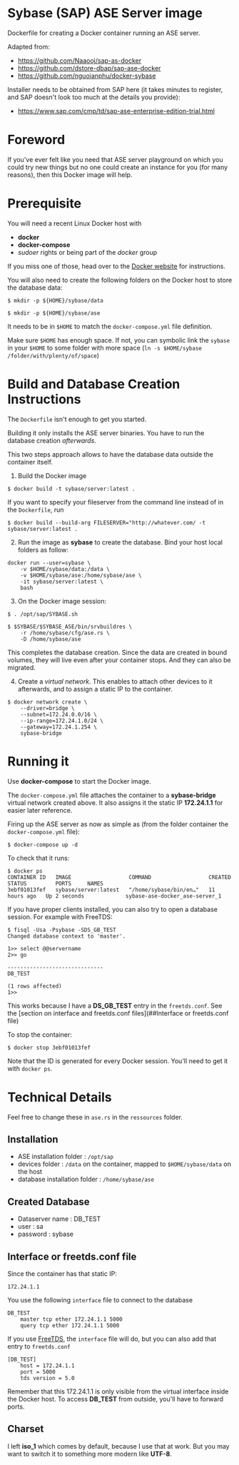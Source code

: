 Sybase (SAP) ASE Server image
=================================

Dockerfile for creating a Docker container running an ASE server.

Adapted from:
- https://github.com/Naaooj/sap-as-docker
- https://github.com/dstore-dbap/sap-ase-docker
- https://github.com/nguoianphu/docker-sybase

Installer needs to be obtained from SAP here (it takes minutes to register, and SAP doesn't look too much at the details you provide):

- https://www.sap.com/cmp/td/sap-ase-enterprise-edition-trial.html 

# Foreword 
If you've ever felt like you need that ASE server playground on which you could try new things but no one could create an instance for you (for many reasons), then this Docker image will help.

# Prerequisite

You will need a recent Linux Docker host with
- **docker**
- **docker-compose**
- *sudoer* rights or being part of the *docker* group

If you miss one of those, head over to the [Docker website](https://docs.docker.com/engine/install/) for instructions.

You will also need to create the following folders on the Docker host to store the database data:

```console
$ mkdir -p ${HOME}/sybase/data

$ mkdir -p ${HOME}/sybase/ase
```

It needs to be in `$HOME` to match the `docker-compose.yml` file definition.

Make sure `$HOME` has enough space. If not, you can symbolic link the `sybase` in your `$HOME` to some folder with more space (`ln -s $HOME/sybase /folder/with/plenty/of/space`)

# Build and Database Creation Instructions

The `Dockerfile` isn't enough to get you started. 

Building it only installs the ASE server binaries. You have to run the database creation *afterwards*. 

This two steps approach allows to have the database data outside the container itself.

1. Build the Docker image

```console
$ docker build -t sybase/server:latest .
```

If you want to specify your fileserver from the command line instead of in the `Dockerfile`, run

```console
$ docker build --build-arg FILESERVER="http://whatever.com/ -t sybase/server:latest .
```

2. Run the image as **sybase** to create the database. Bind your host local folders as follow:

```
docker run --user=sybase \
    -v $HOME/sybase/data:/data \
    -v $HOME/sybase/ase:/home/sybase/ase \
    -it sybase/server:latest \
    bash
```

3. On the Docker image session:

```
$ . /opt/sap/SYBASE.sh

$ $SYBASE/$SYBASE_ASE/bin/srvbuildres \
    -r /home/sybase/cfg/ase.rs \
    -D /home/sybase/ase
```

This completes the database creation. Since the data are created in bound volumes, they will live even after your container stops. And they can also be migrated.

4. Create a *virtual network*. This enables to attach other devices to it afterwards, and to assign a static IP to the container.

```
$ docker network create \
    --driver=bridge \
    --subnet=172.24.0.0/16 \
    --ip-range=172.24.1.0/24 \
    --gateway=172.24.1.254 \
    sybase-bridge
```

# Running it

Use **docker-compose** to start the Docker image.

The `docker-compose.yml` file attaches the container to a **sybase-bridge** virtual network created above. It also assigns it the static IP **172.24.1.1** for easier later reference. 

Firing up the ASE server as now as simple as (from the folder container the `docker-compose.yml` file):

```console
$ docker-compose up -d
```

To check that it runs:

```console
$ docker ps
CONTAINER ID   IMAGE                  COMMAND                  CREATED        STATUS         PORTS     NAMES
3ebf01013fef   sybase/server:latest   "/home/sybase/bin/en…"   11 hours ago   Up 2 seconds             sybase-ase-docker_ase-server_1
```

If you have proper clients installed, you can also try to open a database session. For example with FreeTDS:

```console
$ fisql -Usa -Psybase -SDS_GB_TEST
Changed database context to 'master'.

1>> select @@servername
2>> go

------------------------------
DB_TEST

(1 rows affected)
1>>
```

This works because I have a **DS_GB_TEST** entry in the `freetds.conf`. See the [section on interface and freetds.conf files](##Interface or freetds.conf file)

To stop the container:

```console
$ docker stop 3ebf01013fef
```

Note that the ID is generated for every Docker session. You'll need to get it with `docker ps`.

# Technical Details

Feel free to change these in `ase.rs` in the `ressources` folder.

## Installation

- ASE installation folder : `/opt/sap`
- devices folder : `/data` on the container, mapped to `$HOME/sybase/data` on the host
- database installation folder : `/home/sybase/ase`

## Created Database

- Dataserver name : DB_TEST
- user : sa
- password : sybase

## Interface or freetds.conf file

Since the container has that static IP:

    172.24.1.1

You use the following `interface` file to connect to the database

```
DB_TEST
    master tcp ether 172.24.1.1 5000
    query tcp ether 172.24.1.1 5000
```

If you use [FreeTDS](https://www.freetds.org), the `interface` file will do, but you can also add that entry to `freetds.conf`

```
[DB_TEST]
    host = 172.24.1.1
    port = 5000
    tds version = 5.0
```

Remember that this 172.24.1.1 is only visible from the virtual interface inside the Docker host. To access **DB_TEST** from outside, you'll have to forward ports.

## Charset

I left **iso_1** which comes by default, because I use that at work. But you may want to switch it to something more modern like **UTF-8**.
